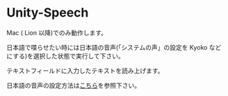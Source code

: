 Unity-Speech
============

 Mac ( Lion 以降)でのみ動作します。
 
日本語で喋らせたい時には日本語の音声(「システムの声」の設定を Kyoko などにする)を選択した状態で実行して下さい。

テキストフィールドに入力したテキストを読み上げます。

日本語の音声の設定方法は[こちら](http://d.hatena.ne.jp/nakamura001/20140414/1397481093)を参照下さい。